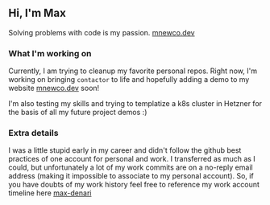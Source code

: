 ## Hi, I'm Max

Solving problems with code is my passion.
[mnewco.dev](https://mnewco.dev)

### What I'm working on

Currently, I am trying to cleanup my favorite personal repos. Right now, I'm working on bringing `contactor` to life and hopefully adding a demo to my website [mnewco.dev](https://mnewco.dev) soon!

I'm also testing my skills and trying to templatize a k8s cluster in Hetzner for the basis of all my future project demos :)

### Extra details

I was a little stupid early in my career and didn't follow the github best practices of one account for personal and work. I transferred as much as I could, but unfortunately a lot of my work commits are on a no-reply email address (making it impossible to associate to my personal account). So, if you have doubts of my work history feel free to reference my work account timeline here [max-denari](https://github.com/max-denari)
